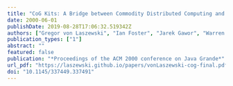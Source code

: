 ```yaml
---
title: "CoG Kits: A Bridge between Commodity Distributed Computing and High-Performance Grids"
date: 2000-06-01
publishDate: 2019-08-28T17:06:32.519342Z
authors: ["Gregor von Laszewski", "Ian Foster", "Jarek Gawor", "Warren Smith", "Steve Tuecke"]
publication_types: ["1"]
abstract: ""
featured: false
publication: "*Proceedings of the ACM 2000 conference on Java Grande*"
url_pdf: "https://laszewski.github.io/papers/vonLaszewski-cog-final.pdf"
doi: "10.1145/337449.337491"
---
```


